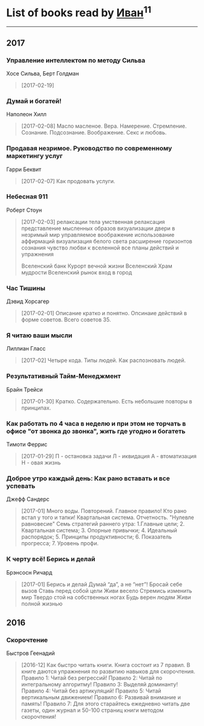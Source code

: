 # List of books read by [Иван](https://plus.google.com/111223381196748176136)<sup>11</sup>
---

## 2017

### Управление интеллектом по методу Сильва
Хосе Сильва, Берт Голдман
> [2017-02-19] 


### Думай и богатей!
Наполеон Хилл
> [2017-02-08] Масло масленое. Вера. Намерение. Стремление. Сознание. Подсознание. Воображение. Секс и любовь.


### Продавая незримое. Руководство по современному маркетингу услуг
Гарри Беквит
> [2017-02-07] Как продовать услуги.


### Небесная 911
Роберт Стоун
> [2017-02-03] релаксации тела
> умственная релаксация
> представление мысленных образов
> визуализации двери в незримый мир
> управляемое воображение
> использование аффирмаций
> визуализация белого света
> расширение горизонтов сознания
> чувство любви к вселенной
> все планы действий и упражнения
> 
> Вселенский банк
> Курорт вечной жизни
> Вселенский Храм мудрости
> Вселенский рынок
> вход в город


### Час Тишины
Дэвид Хорсагер
> [2017-02-01] Описание кратко и понятно. Опсинаие действий в форме советов. Всего советов 35.


### Я читаю ваши мысли
Лиллиан Гласс
> [2017-02] Четыре кода. Типы людей. Как распозновать людей.


### Результативный Тайм-Менеджмент
Брайн Трейси
> [2017-01-30] Кратко. Содержательно. Есть небольшие повторы в принципах.


### Как работать по 4 часа в неделю и при этом не торчать в офисе "от звонка до звонка", жить где угодно и богатеть
Тимоти Феррис
> [2017-01-29] П - остановка задачи
> Л - иквидация
> А - втоматизация
> Н - овая жизнь


### Доброе утро каждый день: Как рано вставать и все успевать
Джефф Сандерс
> [2017-01] Много воды. Повторений. Главное правило! Кто рано встал у того и тапки! Квартальная система. Отчетность. "Нулевле равновесие" Семь стратегий раннего утра: 1.Главные цели; 2. Квартальная система; 3. Опорные привычки; 4. Идеальный распорядок; 5. Принципы продуктивности; 6. Показатель прогресса; 7. Уровень профи.


### К черту всё! Берись и делай
Брэнсосн Ричард
> [2017-01] Берись и делай
> Думай “да”, а не “нет”!
> Бросай себе вызов
> Ставь перед собой цели
> Живи весело
> Стремись изменить мир
> Твердо стой на собственных ногах
> Будь верен людям
> Живи полной жизнью



## 2016

### Скорочтение
Быстров Геенадий
> [2016-12] Как быстро читать книги. Книга состоит из 7 правил. В книге даются упражнения по развитию навыков для скорочтения. Правило 1: Читай без регрессий! Правило 2: Читай по интегральному алгоритму! Правило 3: Выделяй доминанту! Правило 4: Читай без артикуляций! Правило 5: Читай вертикальным движением! Правило 6: Развивай внимание и память! Правило 7: Для этого старайтесь ежедневно читать две газеты, один журнал и 50-100 страниц книги методом скорочтения!



